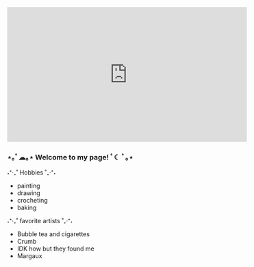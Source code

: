    <iframe width="560" height="315" src="https://www.youtube.com/embed/sN7HR_7c8Sk" title="YouTube video player" frameborder="0" allow="accelerometer; autoplay; clipboard-write; encrypted-media; gyroscope; picture-in-picture; web-share" allowfullscreen></iframe>




### ⋆｡ﾟ☁︎｡⋆ Welcome to my page! ﾟ☾ ﾟ｡⋆
 

 ˖⁺‧₊˚ Hobbies ˚₊‧⁺˖

- painting
- drawing
- crocheting
- baking


˖⁺‧₊˚ favorite artists ˚₊‧⁺˖

- Bubble tea and cigarettes
- Crumb
- IDK how but they found me
- Margaux











